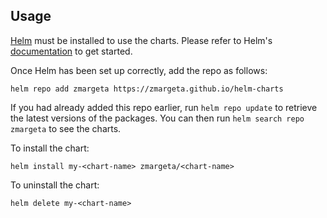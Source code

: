 ## Usage

[Helm](https://helm.sh) must be installed to use the charts.
Please refer to Helm's [documentation](https://helm.sh/docs) to get started.

Once Helm has been set up correctly, add the repo as follows:

    helm repo add zmargeta https://zmargeta.github.io/helm-charts

If you had already added this repo earlier, run `helm repo update` to retrieve
the latest versions of the packages.  You can then run `helm search repo
zmargeta` to see the charts.

To install the <chart-name> chart:

    helm install my-<chart-name> zmargeta/<chart-name>

To uninstall the chart:

    helm delete my-<chart-name>

